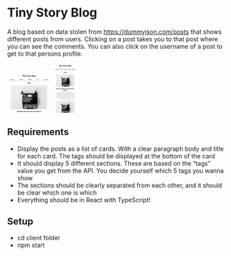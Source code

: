 # Tiny Story Blog

A blog based on data stolen from https://dummyjson.com/posts that shows different posts from users. Clicking on a post takes you to that post where you can see the comments. You can also click on the username of a post to get to that persons profile.

<img src="/Screenshot Web - Blog.jpg" alt="Screenshot Web" title="Screenshot Web" width="20%" height="20%"/> &nbsp;<img src="/Screenshot Mobile - Blog.jpg" alt="Screenshot Mobile" title="Screenshot Web" width="10%" height="10%"/>

## Requirements
- Display the posts as a list of cards. With a clear paragraph body and title for each card. The tags should be displayed at the bottom of the card
- It should display 5 different sections. These are based on the “tags” value you get from the API. You decide yourself which 5 tags you wanna show
- The sections should be clearly separated from each other, and it should be clear which one is which
- Everything should be in React with TypeScript!

## Setup
- cd client folder
- npm start
